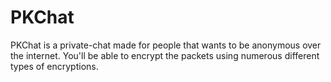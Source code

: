 PKChat
======

PKChat is a private-chat made for people that wants to be anonymous over the internet. You'll be able to encrypt the packets using numerous different types of encryptions.
